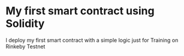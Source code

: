 # My first smart contract using Solidity

I deploy my first smart contract with a simple logic just for Training on Rinkeby Testnet
